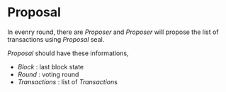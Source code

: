 # Proposal

In evenry round, there are *Proposer* and *Proposer* will propose the list of transactions using *Proposal* seal.

*Proposal* should have these informations,

* *Block* : last block state
* *Round* : voting round
* *Transactions* : list of *Transaction*s
